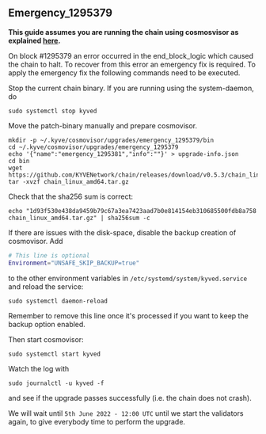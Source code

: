 ## Emergency_1295379

**This guide assumes you are running the chain using cosmosvisor as explained [here](https://docs.kyve.network/getting-started/chain-node.html).**

On block #1295379 an error occurred in the end_block_logic which caused the chain to halt.
To recover from this error an emergency fix is required.
To apply the emergency fix the following commands need to be executed.

Stop the current chain binary. If you are running using the system-daemon, do
```shell
sudo systemctl stop kyved
```

Move the patch-binary manually and prepare cosmovisor.
```shell
mkdir -p ~/.kyve/cosmovisor/upgrades/emergency_1295379/bin
cd ~/.kyve/cosmovisor/upgrades/emergency_1295379
echo '{"name":"emergency_1295381","info":""}' > upgrade-info.json
cd bin
wget https://github.com/KYVENetwork/chain/releases/download/v0.5.3/chain_linux_amd64.tar.gz
tar -xvzf chain_linux_amd64.tar.gz
```
Check that the sha256 sum is correct:
```
echo "1d93f530e438da9459b79c67a3ea7423aad7b0e814154eb310685500fdb8a758 chain_linux_amd64.tar.gz" | sha256sum -c
```

If there are issues with the disk-space, disable the backup creation of cosmovisor.
Add
```sh
# This line is optional
Environment="UNSAFE_SKIP_BACKUP=true"
```
to the other environment variables in `/etc/systemd/system/kyved.service` and reload the service:
```shell
sudo systemctl daemon-reload
```
Remember to remove this line once it's processed if you want to keep the backup option enabled.

Then start cosmovisor:
```shell
sudo systemctl start kyved
```
Watch the log with
```shell
sudo journalctl -u kyved -f 
```
and see if the upgrade passes successfully (i.e. the chain does not crash).

We will wait until `5th June 2022 - 12:00 UTC` until we start the validators again, to give everybody time to perform the upgrade.



